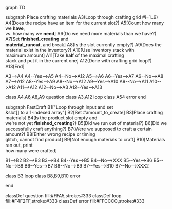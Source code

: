 graph TD

subgraph Place crafting materials
A3(Loop through crafting grid #i=1..9)
A4(Does the recipe have an item for the current slot?)
A5[Count how many we <b>have</b>,<br> vs. how many we <b>need</b>]
A6(Do we need more materials than we have?)
A7[Set <b>finished_creating</b> and<br> <b>material_runout</b>, and break]
A8(Is the slot currently empty?)
A9(Does the material exist in the inventory?)
A10[Use inventory stack with<br> maximum amount]
A11[Take <b>half</b> of the maximal crafting<br> stack and put it in the current one]
A12(Done with crafting grid loop?)
A13[End]

A3-->A4
A4--Yes-->A5
A4--No-->A12
A5-->A6
A6--Yes-->A7
A6--No-->A8
A7-->A12
A8--Yes-->A9
A8--No-->A12
A9--Yes-->A10
A9--No-->A11
A10-->A12
A11-->A12
A12--No-->A3
A12--Yes-->A13

class A4,A6,A8,A9 question
class A3,A12 loop
class A54 error
end

subgraph FastCraft
B1["Loop through input and set<br> &slot[] to a 1-indexed array"]
B2[Set #amount_to_create]
B3[Place crafting materials]
B4(Is the product slot empty and<br> we're not yet <b>finished_creating</b>?)
B5(Did we run out of material?)
B6(Did we successfully craft anything?)
B7(Were we supposed to craft a certain amount?)
B8[Either wrong recipe or timing<br> glitch, cannot find product]
B9[Not enough materials to craft]
B10[Materials ran out, print<br> how many were crafted]

B1-->B2
B2-->B3
B3-->B4
B4--Yes-->B5
B4--No-->XXX
B5--Yes-->B6
B5--No-->B8
B6--Yes-->B7
B6--No-->B9
B7--Yes-->B10
B7--No-->XXX2

class B3 loop
class B8,B9,B10 error

end

classDef question fill:#FFA5,stroke:#333
classDef loop fill:#F4F2FF,stroke:#333
classDef error fill:#FFCCCC,stroke:#333
